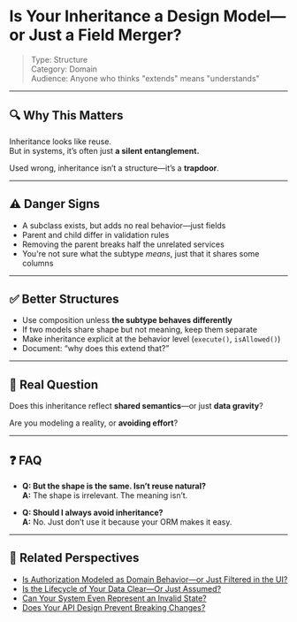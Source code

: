 # Is Your Inheritance a Design Model—or Just a Field Merger?

> Type: Structure  
> Category: Domain  
> Audience: Anyone who thinks "extends" means "understands"

---

## 🔍 Why This Matters

Inheritance looks like reuse.  
But in systems, it’s often just **a silent entanglement.**

Used wrong, inheritance isn’t a structure—it’s a **trapdoor**.

---

## ⚠️ Danger Signs

- A subclass exists, but adds no real behavior—just fields  
- Parent and child differ in validation rules  
- Removing the parent breaks half the unrelated services  
- You're not sure what the subtype *means*, just that it shares some columns

---

## ✅ Better Structures

- Use composition unless **the subtype behaves differently**  
- If two models share shape but not meaning, keep them separate  
- Make inheritance explicit at the behavior level (`execute()`, `isAllowed()`)  
- Document: “why does this extend that?”

---

## 🧠 Real Question

Does this inheritance reflect **shared semantics**—or just **data gravity**?

Are you modeling a reality, or **avoiding effort**?

---

## ❓ FAQ

- **Q: But the shape is the same. Isn’t reuse natural?**  
  **A:** The shape is irrelevant. The meaning isn’t.

- **Q: Should I always avoid inheritance?**  
  **A:** No. Just don’t use it because your ORM makes it easy.

---

## 🔗 Related Perspectives

- [Is Authorization Modeled as Domain Behavior—or Just Filtered in the UI?](domain-permissions.md)
- [Is the Lifecycle of Your Data Clear—Or Just Assumed?](../data/lifecycle-clarity.md)
- [Can Your System Even Represent an Invalid State?](invalid-states.md)
- [Does Your API Design Prevent Breaking Changes?](../api/api-compatibility-strategy.md)
